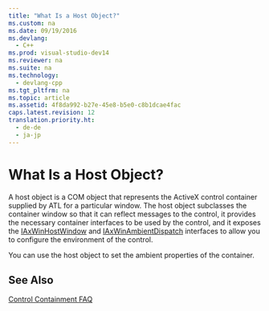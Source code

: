 ```yaml
---
title: "What Is a Host Object?"
ms.custom: na
ms.date: 09/19/2016
ms.devlang: 
  - C++
ms.prod: visual-studio-dev14
ms.reviewer: na
ms.suite: na
ms.technology: 
  - devlang-cpp
ms.tgt_pltfrm: na
ms.topic: article
ms.assetid: 4f8da992-b27e-45e8-b5e0-c8b1dcae4fac
caps.latest.revision: 12
translation.priority.ht: 
  - de-de
  - ja-jp
---
```

# What Is a Host Object?
A host object is a COM object that represents the ActiveX control container supplied by ATL for a particular window. The host object subclasses the container window so that it can reflect messages to the control, it provides the necessary container interfaces to be used by the control, and it exposes the [IAxWinHostWindow](../vs140/IAxWinHostWindow-Interface.md) and [IAxWinAmbientDispatch](../vs140/IAxWinAmbientDispatch-Interface.md) interfaces to allow you to configure the environment of the control.  
  
 You can use the host object to set the ambient properties of the container.  
  
## See Also  
 [Control Containment FAQ](../vs140/ATL-Control-Containment-FAQ.md)
